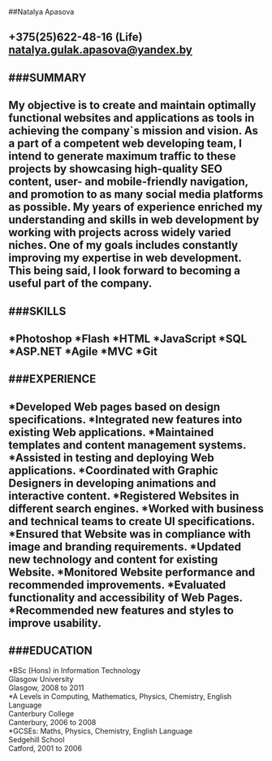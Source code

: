  ##Natalya Apasova  
 
 +375(25)622-48-16 (Life)  
 <natalya.gulak.apasova@yandex.by>
 ---
 ###SUMMARY  
 ---
 My objective is to create and maintain optimally functional websites and applications as tools in achieving the company`s mission and vision. As a part of a competent web developing team, I intend to generate maximum traffic to these projects by showcasing high-quality SEO content, user- and mobile-friendly navigation, and promotion to as many social media platforms as possible. My years of experience enriched my understanding and skills in web development by working with projects across widely varied niches. One of my goals includes constantly improving my expertise in web development. This being said, I look forward to becoming a useful part of the company.
 ---
 ###SKILLS  
 ---
 *Photoshop
 *Flash
 *HTML
 *JavaScript
 *SQL
 *ASP.NET
 *Agile
 *MVC
 *Git
 ---
 ###EXPERIENCE  
---
 *Developed Web pages based on design specifications.
 *Integrated new features into existing Web applications.
 *Maintained templates and content management systems.
 *Assisted in testing and deploying Web applications.
 *Coordinated with Graphic Designers in developing animations and interactive content.
 *Registered Websites in different search engines.
 *Worked with business and technical teams to create UI specifications.
 *Ensured that Website was in compliance with image and branding requirements.
 *Updated new technology and content for existing Website.
 *Monitored Website performance and recommended improvements.
 *Evaluated functionality and accessibility of Web Pages.
 *Recommended new features and styles to improve usability.  
 ---
 ###EDUCATION  
 ---
 *BSc (Hons) in Information Technology  
 Glasgow University	 
 Glasgow, 2008 to 2011  
 *A Levels in Computing, Mathematics, Physics, Chemistry, English Language  
 Canterbury College  
 Canterbury, 2006 to 2008  
 *GCSEs: Maths, Physics, Chemistry, English Language  
 Sedgehill School  
 Catford, 2001 to 2006